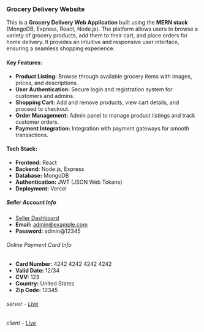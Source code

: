 ### Grocery Delivery Website

This is a **Grocery Delivery Web Application** built using the **MERN stack** (MongoDB, Express, React, Node.js). The platform allows users to browse a variety of grocery products, add them to their cart, and place orders for home delivery. It provides an intuitive and responsive user interface, ensuring a seamless shopping experience.

#### **Key Features:**

- **Product Listing:** Browse through available grocery items with images, prices, and descriptions.
- **User Authentication:** Secure login and registration system for customers and admins.
- **Shopping Cart:** Add and remove products, view cart details, and proceed to checkout.
- **Order Management:** Admin panel to manage product listings and track customer orders.
- **Payment Integration:** Integration with payment gateways for smooth transactions.

#### **Tech Stack:**

- **Frontend:** React
- **Backend:** Node.js, Express
- **Database:** MongoDB
- **Authentication:** JWT (JSON Web Tokens)
- **Deployment:** Vercel

##### Seller Account Info
- [Seller Dashboard](liveLink/Seller)
- **Email:** admin@example.com
- **Password:** admin@12345

###### Online Payment Card Info
- **Card Number:** 4242 4242 4242 4242
- **Valid Date:** 12/34
- **CVV:** 123
- **Country:** United States
- **Zip Code:** 12345


###### server - [Live](https://p4-grocery-delivery-backend.vercel.app/)
###### client - [Live](https://p4-grocery-delivery-frontend.vercel.app/)